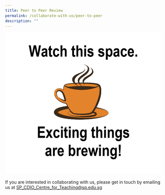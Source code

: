 ```yaml
---
title: Peer to Peer Review
permalink: /collaborate-with-us/peer-to-peer
description: ""
---
```

![](/images/coffee-cup-clipart.jpg)

If you are interested in collaborating with us,  please get in touch by emailing us at SP_CDIO_Centre_for_Teaching@sp.edu.sg